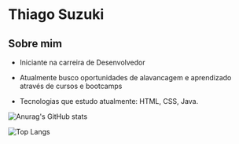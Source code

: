 # Thiago Suzuki

## Sobre mim

* Iniciante na carreira de Desenvolvedor

* Atualmente busco oportunidades de alavancagem e aprendizado através de cursos e bootcamps

* Tecnologias que estudo atualmente: HTML, CSS, Java.



![Anurag's GitHub stats](https://github-readme-stats.vercel.app/api?username=ThiagoSuzuki&show_icons=true&theme=tokyonight)

![Top Langs](https://readme-stats-cfgj2cxdy.vercel.app/api/top-langs/?username=ThiagoSuzuki&hide=php&theme=tokyonight)


